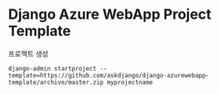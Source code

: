 Django Azure WebApp Project Template
====================================

프로젝트 생성

    django-admin startproject --template=https://github.com/askdjango/django-azurewebapp-template/archive/master.zip myprojectname

